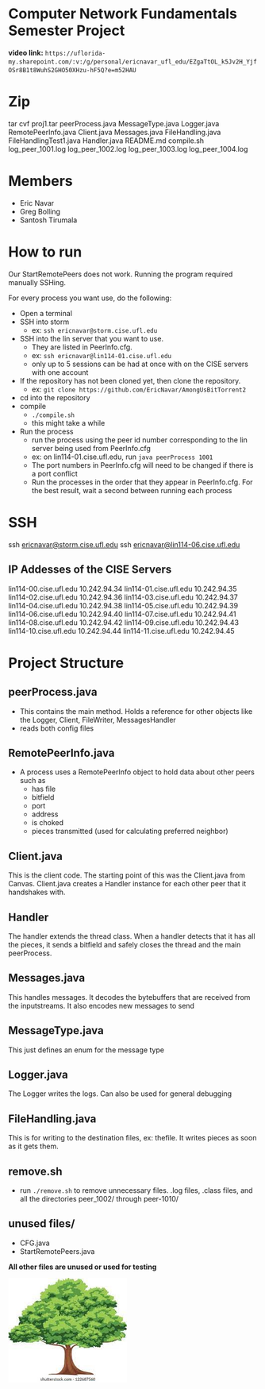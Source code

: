 # Computer Network Fundamentals Semester Project

**video link:** ```https://uflorida-my.sharepoint.com/:v:/g/personal/ericnavar_ufl_edu/EZgaTtOL_k5Jv2H_YjfOSr8B1t8WuhS2GHO50XHzu-hF5Q?e=m52HAU```

# Zip

tar cvf proj1.tar peerProcess.java MessageType.java Logger.java RemotePeerInfo.java Client.java Messages.java FileHandling.java FileHandlingTest1.java Handler.java README.md compile.sh log_peer_1001.log log_peer_1002.log log_peer_1003.log log_peer_1004.log

# Members

- Eric Navar
- Greg Bolling
- Santosh Tirumala

# How to run

Our StartRemotePeers does not work. Running the program required manually SSHing.

For every process you want use, do the following:
- Open a terminal
- SSH into storm
    - ex: `ssh ericnavar@storm.cise.ufl.edu`
- SSH into the lin server that you want to use.
    - They are listed in PeerInfo.cfg.
    - ex: `ssh ericnavar@lin114-01.cise.ufl.edu`
    - only up to 5 sessions can be had at once with on the CISE servers with one account
- If the repository has not been cloned yet, then clone the repository.
    - ex: `git clone https://github.com/EricNavar/AmongUsBitTorrent2`
- cd into the repository
- compile
    - `./compile.sh`
    - this might take a while
- Run the process
    - run the process using the peer id number corresponding to the lin server being used from PeerInfo.cfg
    - ex: on lin114-01.cise.ufl.edu, run `java peerProcess 1001`
    - The port numbers in PeerInfo.cfg will need to be changed if there is a port conflict
    - Run the processes in the order that they appear in PeerInfo.cfg. For the best result, wait a second between running each process

# SSH

ssh ericnavar@storm.cise.ufl.edu
ssh ericnavar@lin114-06.cise.ufl.edu

## IP Addesses of the CISE Servers

lin114-00.cise.ufl.edu  10.242.94.34 
lin114-01.cise.ufl.edu  10.242.94.35
lin114-02.cise.ufl.edu  10.242.94.36
lin114-03.cise.ufl.edu  10.242.94.37
lin114-04.cise.ufl.edu  10.242.94.38
lin114-05.cise.ufl.edu  10.242.94.39
lin114-06.cise.ufl.edu  10.242.94.40
lin114-07.cise.ufl.edu  10.242.94.41
lin114-08.cise.ufl.edu  10.242.94.42
lin114-09.cise.ufl.edu  10.242.94.43
lin114-10.cise.ufl.edu  10.242.94.44
lin114-11.cise.ufl.edu  10.242.94.45

# Project Structure

## peerProcess.java

- This contains the main method. Holds a reference for other objects like the Logger, Client, FileWriter, MessagesHandler
- reads both config files

## RemotePeerInfo.java
- A process uses a RemotePeerInfo object to hold data about other peers such as 
  - has file
  - bitfield
  - port
  - address
  - is choked
  - pieces transmitted (used for calculating preferred neighbor)

## Client.java

This is the client code. The starting point of this was the Client.java from Canvas. Client.java creates a Handler instance for each other peer that it handshakes with.

## Handler
The handler extends the thread class. When a handler detects that it has all the pieces, it sends a bitfield and safely closes the thread and the main peerProcess.

## Messages.java

This handles messages. It decodes the bytebuffers that are received from the inputstreams. It also encodes new messages to send

## MessageType.java

This just defines an enum for the message type  

## Logger.java

The Logger writes the logs. Can also be used for general debugging

## FileHandling.java

This is for writing to the destination files, ex: thefile. It writes pieces as soon as it gets them.

## remove.sh
- run `./remove.sh` to remove unnecessary files. .log files, .class files, and all the directories peer_1002/ through peer-1010/

## unused files/
- CFG.java
- StartRemotePeers.java

**All other files are unused or used for testing**

![](./peer_1001/tree.jpg)  
